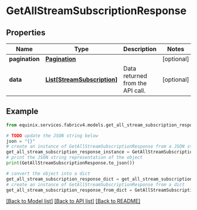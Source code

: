 # GetAllStreamSubscriptionResponse


## Properties

Name | Type | Description | Notes
------------ | ------------- | ------------- | -------------
**pagination** | [**Pagination**](Pagination.md) |  | [optional] 
**data** | [**List[StreamSubscription]**](StreamSubscription.md) | Data returned from the API call. | [optional] 

## Example

```python
from equinix.services.fabricv4.models.get_all_stream_subscription_response import GetAllStreamSubscriptionResponse

# TODO update the JSON string below
json = "{}"
# create an instance of GetAllStreamSubscriptionResponse from a JSON string
get_all_stream_subscription_response_instance = GetAllStreamSubscriptionResponse.from_json(json)
# print the JSON string representation of the object
print(GetAllStreamSubscriptionResponse.to_json())

# convert the object into a dict
get_all_stream_subscription_response_dict = get_all_stream_subscription_response_instance.to_dict()
# create an instance of GetAllStreamSubscriptionResponse from a dict
get_all_stream_subscription_response_from_dict = GetAllStreamSubscriptionResponse.from_dict(get_all_stream_subscription_response_dict)
```
[[Back to Model list]](../README.md#documentation-for-models) [[Back to API list]](../README.md#documentation-for-api-endpoints) [[Back to README]](../README.md)


